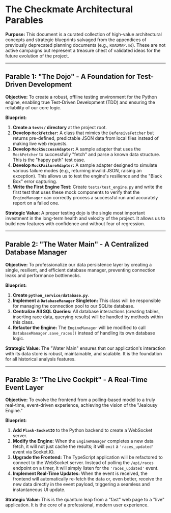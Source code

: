 # The Checkmate Architectural Parables

**Purpose:** This document is a curated collection of high-value architectural concepts and strategic blueprints salvaged from the appendices of previously deprecated planning documents (e.g., `ROADMAP.md`). These are not active campaigns but represent a treasure chest of validated ideas for the future evolution of the project.

---

## Parable 1: "The Dojo" - A Foundation for Test-Driven Development

**Objective:** To create a robust, offline testing environment for the Python engine, enabling true Test-Driven Development (TDD) and ensuring the reliability of our core logic.

**Blueprint:**

1.  **Create a `tests/` directory** at the project root.
2.  **Develop `MockFetcher`:** A class that mimics the `DefensiveFetcher` but returns pre-defined, predictable JSON data from local files instead of making live web requests.
3.  **Develop `MockSuccessAdapter`:** A sample adapter that uses the `MockFetcher` to successfully "fetch" and parse a known data structure. This is the "happy path" test case.
4.  **Develop `MockFailureAdapter`:** A sample adapter designed to simulate various failure modes (e.g., returning invalid JSON, raising an exception). This allows us to test the engine's resilience and the "Black Box" error capturing.
5.  **Write the First Engine Test:** Create `tests/test_engine.py` and write the first test that uses these mock components to verify that the `EngineManager` can correctly process a successful run and accurately report on a failed one.

**Strategic Value:** A proper testing dojo is the single most important investment in the long-term health and velocity of the project. It allows us to build new features with confidence and without fear of regression.

---

## Parable 2: "The Water Main" - A Centralized Database Manager

**Objective:** To professionalize our data persistence layer by creating a single, resilient, and efficient database manager, preventing connection leaks and performance bottlenecks.

**Blueprint:**

1.  **Create `python_service/database.py`**.
2.  **Implement a `DatabaseManager` Singleton:** This class will be responsible for managing the connection pool to our SQLite database.
3.  **Centralize All SQL Queries:** All database interactions (creating tables, inserting race data, querying results) will be handled by methods within this class.
4.  **Refactor the Engine:** The `EngineManager` will be modified to call `DatabaseManager.save_races()` instead of handling its own database logic.

**Strategic Value:** The "Water Main" ensures that our application's interaction with its data store is robust, maintainable, and scalable. It is the foundation for all historical analysis features.

---

## Parable 3: "The Live Cockpit" - A Real-Time Event Layer

**Objective:** To evolve the frontend from a polling-based model to a truly real-time, event-driven experience, achieving the vision of the "Jealousy Engine."

**Blueprint:**

1.  **Add `Flask-SocketIO`** to the Python backend to create a WebSocket server.
2.  **Modify the Engine:** When the `EngineManager` completes a new data fetch, it will not just cache the results; it will `emit` a `'races_updated'` event via Socket.IO.
3.  **Upgrade the Frontend:** The TypeScript application will be refactored to connect to the WebSocket server. Instead of polling the `/api/races` endpoint on a timer, it will simply listen for the `'races_updated'` event.
4.  **Implement Real-Time Updates:** When the event is received, the frontend will automatically re-fetch the data or, even better, receive the new data directly in the event payload, triggering a seamless and instantaneous UI update.

**Strategic Value:** This is the quantum leap from a "fast" web page to a "live" application. It is the core of a professional, modern user experience.
